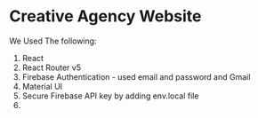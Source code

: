 # Creative Agency Website

We Used The following:

1. React
2. React Router v5
3. Firebase Authentication - used email and password and Gmail
4. Material UI
5. Secure Firebase API key by adding env.local file
6.
